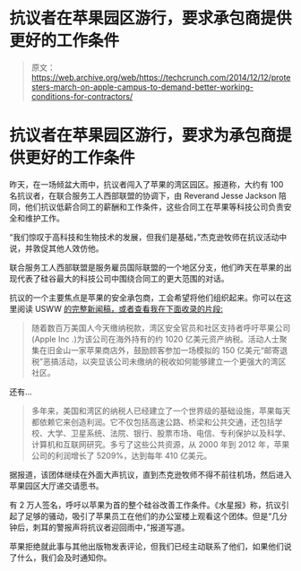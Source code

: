 # 抗议者在苹果园区游行，要求承包商提供更好的工作条件 

> 原文：<https://web.archive.org/web/https://techcrunch.com/2014/12/12/protesters-march-on-apple-campus-to-demand-better-working-conditions-for-contractors/>

# 抗议者在苹果园区游行，要求为承包商提供更好的工作条件

昨天，在一场倾盆大雨中，抗议者闯入了苹果的湾区园区。报道称，大约有 100 名抗议者，在联合服务工人西部联盟的协调下，由 Reverand Jesse Jackson 陪同，他们抗议低薪合同工的薪酬和工作条件，这些合同工在苹果等科技公司负责安全和维护工作。

“我们惊叹于高科技和生物技术的发展，但我们是基础，”杰克逊牧师在抗议活动中说，并敦促其他人效仿他。

联合服务工人西部联盟是服务雇员国际联盟的一个地区分支，他们昨天在苹果的出现代表了硅谷最大的科技公司中围绕合同工的更大范围的对话。

抗议的一个主要焦点是苹果的安全承包商，工会希望将他们组织起来。你可以在这里阅读 USWW [的完整新闻稿，或者查看我在下面收录的片段:](https://web.archive.org/web/20221206152911/http://www.seiu-usww.org/2014/04/15/security-officers-community-supporters-urge-apple-to-pay-taxes-for-bay-area-upkeep/)

> 随着数百万美国人今天缴纳税款，湾区安全官员和社区支持者呼吁苹果公司(Apple Inc .)为该公司在海外持有的约 1020 亿美元资产纳税。活动人士聚集在旧金山一家苹果商店外，鼓励顾客参加一场模拟的 150 亿美元“邮寄退税”恶搞活动，以突显该公司未缴纳的税收如何能够建立一个更强大的湾区社区。

还有…

> 多年来，美国和湾区的纳税人已经建立了一个世界级的基础设施，苹果每天都依赖它来创造利润。它不仅包括高速公路、桥梁和公共交通，还包括学校、大学、卫星系统、法院、银行、股票市场、电信、专利保护以及科学、计算机和互联网研究。多亏了这些公共资源，从 2000 年到 2012 年，苹果公司的利润增长了 5209%，达到每年 410 亿美元。

据报道，该团体继续在外面大声抗议，直到杰克逊牧师不得不前往机场，然后进入苹果园区大厅递交请愿书。

有 2 万人签名，呼吁以苹果为首的整个硅谷改善工作条件。《水星报》称，抗议引起了足够的骚动，吸引了苹果员工在他们的办公室楼上观看这个团体。但是“几分钟后，刺耳的警报声将抗议者迎回雨中，”报道写道。

苹果拒绝就此事与其他出版物发表评论，但我们已经主动联系了他们，如果他们说了什么，我们会及时通知你。